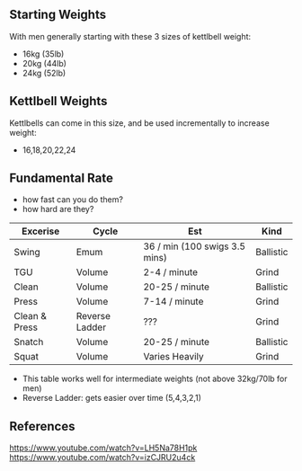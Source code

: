 ## Starting Weights

With men generally starting with these 3 sizes of kettlbell weight:
- 16kg (35lb)
- 20kg (44lb)
- 24kg (52lb)

## Kettlbell Weights
Kettlbells can come in this size, and be used incrementally to increase weight:
- 16,18,20,22,24



## Fundamental Rate

- how fast can you do them?
- how hard are they?

| Excerise   | Cycle| Est    | Kind  |
| ---    | ---                 | ---            | --- |
| Swing  | Emum                |36 / min (100 swigs 3.5 mins) | Ballistic |
| TGU    | Volume              | 2-4 / minute   | Grind |
| Clean  | Volume              | 20-25 / minute | Ballistic |
| Press  | Volume              | 7-14 / minute  | Grind |
| Clean & Press | Reverse Ladder | ??? | Grind |
| Snatch | Volume              | 20-25 / minute | Ballistic |
| Squat  | Volume              | Varies Heavily | Grind |


- This table works well for intermediate weights (not above 32kg/70lb for men)
- Reverse Ladder: gets easier over time (5,4,3,2,1)




## References
https://www.youtube.com/watch?v=LH5Na78H1pk
https://www.youtube.com/watch?v=izCJRU2u4ck